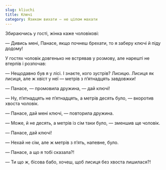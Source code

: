 ```yaml
---
slug: kliuchi
title: Ключі
category: Язиком вихати — не ціпом махати
---
```

Збираючись у гості, жінка каже чоловікові:

— Дивись мені, Панасе, якщо почнеш брехати, то я заберу ключі й піду додому!

У гостях чоловік довгенько не встрявав у розмову, але нарешті не втерпів і розпочав:

— Нещодавно був я у лісі. І знаєте, кого зустрів? Лисицю. Лисиця як лисиця, але ж хвіст у неї — метрів з п’ятнадцять завдовжки!

— Панасе, — промовила дружина, — дай ключі!

— Ну, п’ятнадцять не п’ятнадцять, а метрів десять було, — вкоротив хвоста чоловік.

— Панасе, дай мені ключі, — повторила дружина.

— Може, й не десять, а метрів із сім таки було, — зменшив ще чоловік.

— Панасе, дай ключі!

— Нехай не сім, але ж метрів з п’ять, напевне, було.

— Панасе, а що я тобі сказала?!

— Ти що ж, бісова бабо, хочеш, щоб лисиця без хвоста лишилася?!
